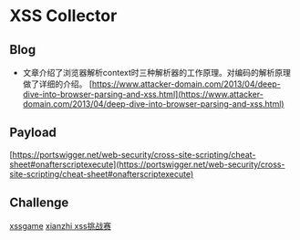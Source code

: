 # XSS Collector

## Blog
* 文章介绍了浏览器解析context时三种解析器的工作原理。对编码的解析原理做了详细的介绍。
[https://www.attacker-domain.com/2013/04/deep-dive-into-browser-parsing-and-xss.html](https://www.attacker-domain.com/2013/04/deep-dive-into-browser-parsing-and-xss.html)

## Payload
[https://portswigger.net/web-security/cross-site-scripting/cheat-sheet#onafterscriptexecute](https://portswigger.net/web-security/cross-site-scripting/cheat-sheet#onafterscriptexecute)

## Challenge
[xssgame](https://github.com/sqlsec/xssgame)
[xianzhi xss挑战赛](https://github.com/r00tuser111/xianzhi_xss)

